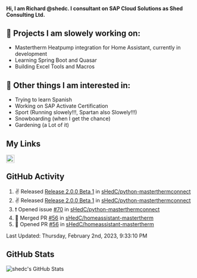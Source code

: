 #### Hi, I am Richard @shedc. I consultant on SAP Cloud Solutions as Shed Consulting Ltd.

## 👋 Projects I am slowely working on:
- Mastertherm Heatpump integration for Home Assistant, currently in development
- Learning Spring Boot and Quasar
- Building Excel Tools and Macros

## 👀 Other things I am interested in:
- Trying to learn Spanish
- Working on SAP Activate Certification
- Sport (Running slowely!!!, Spartan also Slowely!!!)
- Snowboarding (when I get the chance)
- Gardening (a Lot of it)

## My Links
[<img align="left" alt="shedc | LinkedIn" width="22px" src="https://cdn.jsdelivr.net/npm/simple-icons@v3/icons/linkedin.svg" />][linkedin]

<br/>

## GitHub Activity
<!--RECENT_ACTIVITY:start-->
1. ✌️ Released [Release 2.0.0 Beta 1](https://github.com/sHedC/python-masterthermconnect/releases/tag/2.0.0-b1) in [sHedC/python-masterthermconnect](https://github.com/sHedC/python-masterthermconnect)
2. ✌️ Released [Release 2.0.0 Beta 1](https://github.com/sHedC/python-masterthermconnect/releases/tag/2.0.0-b1) in [sHedC/python-masterthermconnect](https://github.com/sHedC/python-masterthermconnect)
3. ❗️ Opened issue [#70](https://github.com/sHedC/python-masterthermconnect/issues/70) in [sHedC/python-masterthermconnect](https://github.com/sHedC/python-masterthermconnect)
4. 🎉 Merged PR [#56](https://github.com/sHedC/homeassistant-mastertherm/pull/56) in [sHedC/homeassistant-mastertherm](https://github.com/sHedC/homeassistant-mastertherm)
5. 💪 Opened PR [#56](https://github.com/sHedC/homeassistant-mastertherm/pull/56) in [sHedC/homeassistant-mastertherm](https://github.com/sHedC/homeassistant-mastertherm)
<!--RECENT_ACTIVITY:end-->
<!--RECENT_ACTIVITY:last_update-->
Last Updated: Thursday, February 2nd, 2023, 9:33:10 PM
<!--RECENT_ACTIVITY:last_update_end-->

## GitHub Stats
<img align="left" alt="shedc's GitHub Stats" src="https://github-readme-stats.vercel.app/api?username=shedc&show_icons=true&hide_title=true" />

[linkedin]: https://www.linkedin.com/in/richard-holmes-3314251/
